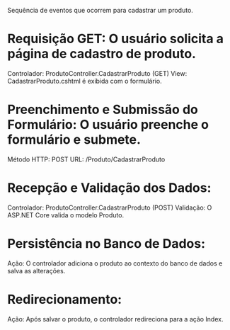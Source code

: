 Sequência de eventos que ocorrem para cadastrar um produto.

# Requisição GET: O usuário solicita a página de cadastro de produto.
Controlador: ProdutoController.CadastrarProduto (GET)
View: CadastrarProduto.cshtml é exibida com o formulário.

# Preenchimento e Submissão do Formulário: O usuário preenche o formulário e submete.
Método HTTP: POST
URL: /Produto/CadastrarProduto

# Recepção e Validação dos Dados:
Controlador: ProdutoController.CadastrarProduto (POST)
Validação: O ASP.NET Core valida o modelo Produto.

# Persistência no Banco de Dados:
Ação: O controlador adiciona o produto ao contexto do banco de dados e salva as alterações.

# Redirecionamento:
Ação: Após salvar o produto, o controlador redireciona para a ação Index.